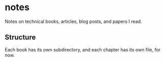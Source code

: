 notes
=====

Notes on technical books, articles, blog posts, and papers I read.

Structure
---------

Each book has its own subdirectory, and each chapter has its own file, for now.

